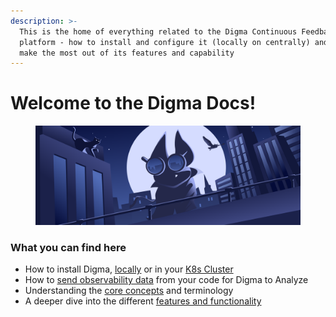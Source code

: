 ```yaml
---
description: >-
  This is the home of everything related to the Digma Continuous Feedback
  platform - how to install and configure it (locally on centrally) and how to
  make the most out of its features and capability
---
```


# Welcome to the Digma Docs!

<div data-full-width="false">

<figure><img src=".gitbook/assets/GitHub_bg@3x.png" alt=""><figcaption></figcaption></figure>

</div>

### What you can find here

* How to install Digma, [locally](<README (1).md>) or in your [K8s Cluster](installation/central-on-prem-install.md)
* How to [send observability data](broken-reference) from your code for Digma to Analyze
* Understanding the [core concepts](broken-reference) and terminology
* A deeper dive into the different [features and functionality](broken-reference)
